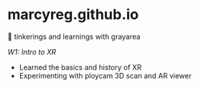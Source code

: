 # marcyreg.github.io
💭 tinkerings and learnings with grayarea

*W1: Intro to XR*
- Learned the basics and history of XR 
- Experimenting with ploycam 3D scan and AR viewer 
